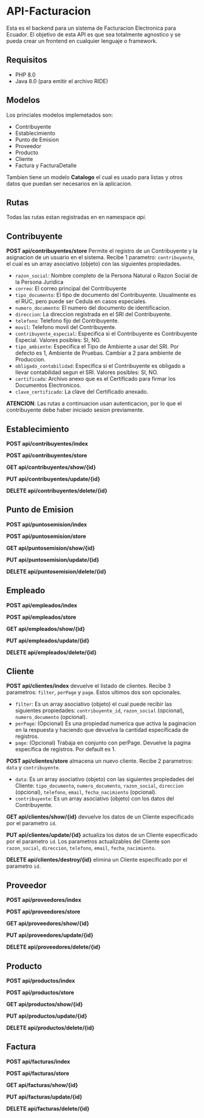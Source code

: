 # API-Facturacion

Esta es el backend para un sistema de Facturacion Electronica para Ecuador.
El objetivo de esta API es que sea totalmente agnostico y se pueda crear un frontend en cualquier lenguaje o framework.

## Requisitos
* PHP 8.0
* Java 8.0 (para emitir el archivo RIDE)

## Modelos
Los princiales modelos implemetados son:

* Contribuyente
* Establecimiento
* Punto de Emision
* Proveedor
* Producto
* Cliente
* Factura y FacturaDetalle

Tambien tiene un modelo __Catalogo__ el cual es usado para listas y otros datos que puedan ser necesarios en la aplicacion.

## Rutas
Todas las rutas estan registradas en en namespace _api_.

## Contribuyente
__POST api/contribuyentes/store__ Permite el registro de un Contribuyente y la asignacion de un usuario en el sistema. Recibe 1 parametro: `contribuyente`, el cual es un array asociativo (objeto) con las siguientes propiedades.
* `razon_social`: Nombre completo de la Persona Natural o Razon Social de la Persona Juridica
* `correo`: El correo principal del Contribuyente
* `tipo_documento`: El tipo de documento del Contribuyente. Usualmente es el RUC, pero puede ser Cedula en casos especiales.
* `numero_documento`: El numero del documento de identificacion.
* `direccion`: La direccion registrada en el SRI del Contribuyente.
* `telefono`: Telefono fijo del Contribuyente.
* `movil`: Telefono movil del Contribuyente.
* `contribuyente_especial`: Especifica si el Contribuyente es Contribuyente Especial. Valores posibles: SI, NO.
* `tipo_ambiente`: Especifica el Tipo de Ambiente a usar del SRI. Por defecto es 1, Ambiente de Pruebas. Cambiar a 2 para ambiente de Produccion.
* `obligado_contabilidad`: Especifica si el Contribuyente es obligado a llevar contabilidad segun el SRI. Valores posibles: SI, NO.
* `certificado`: Archivo anexo que es el Certificado para firmar los Documentos Electronicos.
* `clave_certificado`: La clave del Certificado anexado.

__ATENCION__: Las rutas a continuacion usan autenticacion, por lo que el contribuyente debe haber iniciado sesion previamente.

## Establecimiento
__POST api/contribuyentes/index__

__POST api/contribuyentes/store__

__GET api/contribuyentes/show/{id}__

__PUT api/contribuyentes/update/{id}__

__DELETE api/contribuyentes/delete/{id}__

## Punto de Emision
__POST api/puntosemision/index__

__POST api/puntosemision/store__

__GET api/puntosemision/show/{id}__

__PUT api/puntosemision/update/{id}__

__DELETE api/puntosemision/delete/{id}__

## Empleado
__POST api/empleados/index__

__POST api/empleados/store__

__GET api/empleados/show/{id}__

__PUT api/empleados/update/{id}__

__DELETE api/empleados/delete/{id}__

## Cliente
__POST api/clientes/index__ devuelve el listado de clientes. Recibe 3 parametros: `filter`, `perPage` y `page`. Estos ultimos dos son opcionales.
* `filter`: Es un array asociativo (objeto) el cual puede recibir las siguientes propiedades: `contribuyente_id`, `razon_social` (opcional), `numero_documento` (opcional).
* `perPage`: (Opcional) Es una propiedad numerica que activa la paginacion en la respuesta y haciendo que devuelva la cantidad especificada de registros.
* `page`: (Opcional) Trabaja en conjunto con perPage. Devuelve la pagina especifica de registros. Por default es 1.

__POST api/clientes/store__ almacena un nuevo cliente. Recibe 2 parametros: `data` y `contribuyente`.
* `data`: Es un array asociativo (objeto) con las siguientes propiedades del Cliente: `tipo_documento`, `numero_documento`, `razon_social`, `direccion` (opcional), `telefono`, `email`, `fecha_nacimiento` (opcional).
* `contribuyente`: Es un array asociativo (objeto) con los datos del Contribuyente.

__GET api/clientes/show/{id}__ devuelve los datos de un Cliente especificado por el parametro `id`.

__PUT api/clientes/update/{id}__ actualiza los datos de un Cliente especificado por el parametro `id`. Los parametros actualizables del Cliente son `razon_social`, `direccion`, `telefono`, `email`, `fecha_nacimiento`.

__DELETE api/clientes/destroy/{id}__ elimina un Cliente especificado por el parametro `id`.

## Proveedor
__POST api/proveedores/index__

__POST api/proveedores/store__

__GET api/proveedores/show/{id}__

__PUT api/proveedores/update/{id}__

__DELETE api/proveedores/delete/{id}__

## Producto
__POST api/productos/index__

__POST api/productos/store__

__GET api/productos/show/{id}__

__PUT api/productos/update/{id}__

__DELETE api/productos/delete/{id}__

## Factura
__POST api/facturas/index__

__POST api/facturas/store__

__GET api/facturas/show/{id}__

__PUT api/facturas/update/{id}__

__DELETE api/facturas/delete/{id}__
